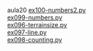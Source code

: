 aula20 
<a href='https://gabrielryanft.github.io/learning/cursoemvideo/python/exerciciospython/aula20 funcoes/ex100-numbers2.py/' target='_blank' rel='next'>ex100-numbers2.py</a><br/>
<a href='https://gabrielryanft.github.io/learning/cursoemvideo/python/exerciciospython/aula20 funcoes/ex099-numbers.py/' target='_blank' rel='next'>ex099-numbers.py</a><br/>
<a href='https://gabrielryanft.github.io/learning/cursoemvideo/python/exerciciospython/aula20 funcoes/ex096-terrainsize.py/' target='_blank' rel='next'>ex096-terrainsize.py</a><br/>
<a href='https://gabrielryanft.github.io/learning/cursoemvideo/python/exerciciospython/aula20 funcoes/ex097-line.py/' target='_blank' rel='next'>ex097-line.py</a><br/>
<a href='https://gabrielryanft.github.io/learning/cursoemvideo/python/exerciciospython/aula20 funcoes/ex098-counting.py/' target='_blank' rel='next'>ex098-counting.py</a><br/>
